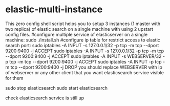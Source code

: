 # elastic-multi-instance
This zero config shell script helps you to setup 3 instances (1 master with two replica) of elastic search on a single machine with using 2 upstart config files.
#configure multiple service of elasticserver on a single machine:
sudo ./install.sh
#configure ip table for restrict access to elastic search port:
sudo iptables -A INPUT -s 127.0.0.1/32 -p tcp -m tcp --dport 9200:9400 -j ACCEPT
sudo iptables -A INPUT -s 127.0.0.1/32 -p tcp -m tcp --dport 9200:9400 -j ACCEPT
sudo iptables -A INPUT -s WEBSERVER/32 -p tcp -m tcp --dport 9200:9400 -j ACCEPT
sudo iptables -A INPUT -p tcp -m tcp --dport 9200:9400 -j DROP
you should replace WEBSERVER with ip of webserver or any other client that you want elasticsearch service visible for them




sudo stop elasticsearch
sudo start elasticsearch

check elasticsearch service is still up
